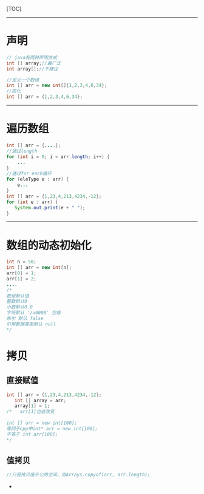 [TOC]

---

# 声明

```java
// java有两种声明方式
int [] array;//最广泛
int array[];//不建议

//定义一个数组
int [] arr = new int[]{1,2,3,4,6,34};
//简化
int [] arr = {1,2,3,4,6,34};
```

---

# 遍历数组

```java
int [] arr = {....};
//通过length
for (int i = 0; i < arr.length; i++) {
    ...
}
//通过for each循环
for (eleType e : arr) {
    e...
}
int [] arr = {1,23,4,213,4234,-12};
for (int e : arr) {
   System.out.print(e + " ");
}
```

---

# 数组的动态初始化

```java
int n = 50;
int [] arr = new int[n];
arr[0] = 1;
arr[1] = 2;
....
/*
数组默认值
整数默认0
小数默认0.0
字符默认 '/u0000' 空格
布尔 默认 false
引用数据类型默认 null
*/
```

# 拷贝

## 直接赋值

```java
int [] arr = {1,23,4,213,4234,-12};
   int [] array = arr;
   array[1] = 1;
/*   arr[1]也会改变
	
int [] arr = new int[100];
等同于cpp中int* arr = new int[100];
不等于 int arr[100];
*/
```

## 值拷贝

```java
//只是拷贝值不公用空间，用Arrays.copyof(arr, arr.length);
```



- 
